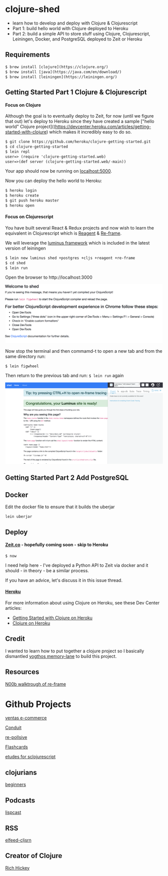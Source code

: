 # clojure-shed
- learn how to develop and deploy with Clojure & Clojurescript
- Part 1: build hello world with Clojure deployed to Heroku
- Part 2: build a simple API to store stuff using Clojure, Clojurescript, Leiningen, Docker, and PostgreSQL deployed to Zeit or Heroku

## Requirements

```
$ brew install [clojure](https://clojure.org/)     
$ brew install [java](https://java.com/en/download/)      
$ brew install [leiningen](https://leiningen.org/)      
```

## Getting Started Part 1 Clojure & Clojurescript

#### Focus on Clojure

Although the goal is to eventually deploy to Zeit, for now (until we figure that out) let's deploy to Heroku since they have created a sample ["hello world" Clojure project]((https://devcenter.heroku.com/articles/getting-started-with-clojure) which makes it incredibly easy to do so.

```
$ git clone https://github.com/heroku/clojure-getting-started.git
$ cd clojure-getting-started
$ lein repl
user=> (require 'clojure-getting-started.web)
user=>(def server (clojure-getting-started.web/-main))
```

Your app should now be running on [localhost:5000](http://localhost:5000/).

Now you can deploy the hello world to Heroku:

```
$ heroku login
$ heroku create
$ git push heroku master
$ heroku open
```

#### Focus on Clojurescript

You have built several React & Redux projects and now wish to learn the equivalent in Clojurescript which is [Reagent](https://reagent-project.github.io/) & [Re-frame](https://github.com/Day8/re-frame).  

We will leverage the [luminus framework](http://www.luminusweb.net/) which is included in the latest version of leiningen

```
$ lein new luminus shed +postgres +cljs +reagent +re-frame
$ cd shed
$ lein run
```

Open the browser to http://localhost:3000

![alt text](progress/clojure.png)

Now stop the terminal and then commamd-t to open a new tab and from the same directory run:

```
$ lein figwheel
```

Then return to the previous tab and run: ```$ lein run``` again

![alt text](progress/clojurescript.png)

## Getting Started Part 2 Add PostgreSQL

## Docker

Edit the docker file to ensure that it builds the uberjar

```
lein uberjar
```

## Deploy

#### [Zeit.co](https://zeit.co) - hopefully coming soon - skip to Heroku

```
$ now
```

I need help here - I've deployed a Python API to Zeit via docker and it should - in theory - be a similar process.

If you have an advice, let's discuss it in this issue thread.

#### [Heroku](https://heroku.com)



For more information about using Clojure on Heroku, see these Dev Center articles:

- [Getting Started with Clojure on Heroku](https://devcenter.heroku.com/articles/getting-started-with-clojure)
- [Clojure on Heroku](https://devcenter.heroku.com/categories/clojure)

## Credit

I wanted to learn how to put together a clojure project so I basically dismantled [yogthos memory-lane](https://github.com/yogthos/memory-hole) to build this project.

## Resources

[N00b walktrough of re-frame](http://www.multunus.com/blog/2016/02/noobs-walkthrough-re-frame-app/)

# Github Projects  
[ventas e-commerce](https://github.com/JoelSanchez/ventas)

[Conduit](https://github.com/jacekschae/conduit)

[re-pollsive](https://github.com/gadfly361/re-pollsive)

[Flashcards](https://github.com/alexanderjamesking/flashcards)

[etudes for sclojurescript](https://github.com/jdeisenberg/etudes-for-clojurescript)

## clojurians
[beginners](https://clojurians-log.clojureverse.org/beginners/2017-11-01)

## Podcasts
[lispcast](https://lispcast.com/)

## RSS
[elfeed-cljsrn](https://github.com/areina/elfeed-cljsrn)

## Creator of Clojure
[Rich Hickey](https://www.infoq.com/profile/Rich-Hickey)
